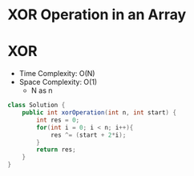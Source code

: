 # XOR Operation in an Array

# XOR

- Time Complexity: O(N)
- Space Complexity: O(1)
  - N as n

```java
class Solution {
    public int xorOperation(int n, int start) {
        int res = 0;
        for(int i = 0; i < n; i++){
            res ^= (start + 2*i);
        }
        return res;
    }
}
```
